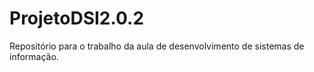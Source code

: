 # ProjetoDSI2.0.2

Repositório para o trabalho da aula de desenvolvimento de sistemas de informação.
